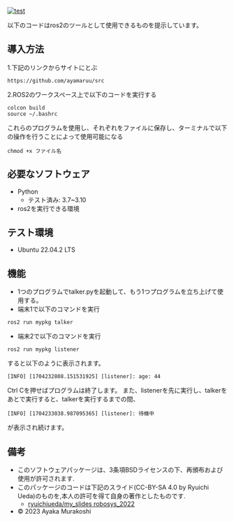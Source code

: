 [![test](https://github.com/ayamaruu/src/actions/workflows/test.yml/badge.svg)](https://github.com/ayamaruu/src/actions/workflows/test.yml)

以下のコードはros2のツールとして使用できるものを提示しています。
## 導入方法
1.下記のリンクからサイトにとぶ
```
https://github.com/ayamaruu/src
```
2.ROS2のワークスペース上で以下のコードを実行する
```
colcon build
source ~/.bashrc
```
これらのプログラムを使用し、それぞれをファイルに保存し、ターミナルで以下の操作を行うことによって使用可能になる
```
chmod +x ファイル名
```
## 必要なソフトウェア
* Python
  * テスト済み: 3.7~3.10
* ros2を実行できる環境

## テスト環境
* Ubuntu 22.04.2 LTS
## 機能
* 1つのプログラムでtalker.pyを起動して、もう1つプログラムを立ち上げて使用する。
* 端末1で以下のコマンドを実行
```
ros2 run mypkg talker
```
* 端末2で以下のコマンドを実行
```
ros2 run mypkg listener
```
すると以下のように表示されます。
```
[INFO] [1704232808.151531925] [listener]: age: 44
```
Ctrl Cを押せばプログラムは終了します。
また、listenerを先に実行し、talkerをあとで実行すると、talkerを実行するまでの間、
```
[INFO] [1704233038.987095365] [listener]: 待機中
```
が表示され続けます。
## 備考
* このソフトウェアパッケージは、3条項BSDライセンスの下、再頒布および使用が許可されます.
* このパッケージのコードは下記のスライド(CC-BY-SA 4.0 by Ryuichi Ueda)のものを,本人の許可を得て自身の著作としたものです.
     * [ryuichiueda/my_slides robosys_2022](http://githb.com/ryuichiueda/my_slides/tree/master/robosys_2022)
* © 2023 Ayaka Murakoshi

